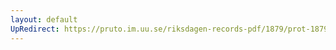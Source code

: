 ```yaml
---
layout: default
UpRedirect: https://pruto.im.uu.se/riksdagen-records-pdf/1879/prot-1879--fk--001/prot-1879--fk--001_002.pdf
---
```

